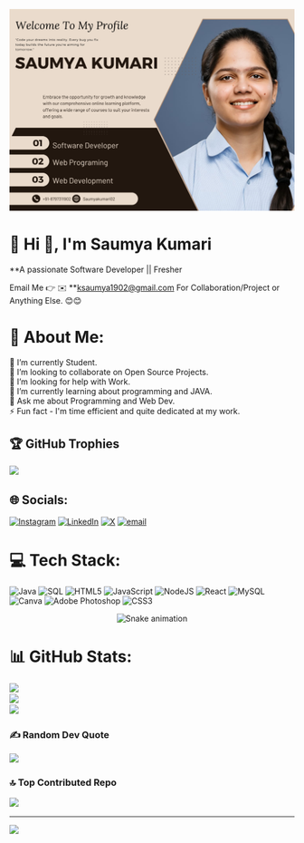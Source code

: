 ![logo](https://github.com/Saumya02Kumari/Saumya02Kumari/blob/main/Software%20Developer.png)
# 💫 Hi 👋, I'm Saumya Kumari
**A passionate Software Developer || Fresher

Email Me 👉 ✉️ **ksaumya1902@gmail.com For Collaboration/Project or Anything Else. 😊😊

# 💫 About Me:
🔭 I’m currently Student.<br>👯 I’m looking to collaborate on Open Source Projects.<br>🤝 I’m looking for help with Work.<br>🌱 I’m currently learning about programming and JAVA.<br>💬 Ask me about Programming and Web Dev.<br>⚡ Fun fact - I'm time efficient and quite dedicated at my work.

## 🏆 GitHub Trophies
![](https://github-profile-trophy.vercel.app/?username=Saumya02kumari&theme=radical&no-frame=false&no-bg=true&margin-w=4)

## 🌐 Socials:
[![Instagram](https://img.shields.io/badge/Instagram-%23E4405F.svg?logo=Instagram&logoColor=white)](https://instagram.com/Saumya_0240) [![LinkedIn](https://img.shields.io/badge/LinkedIn-%230077B5.svg?logo=linkedin&logoColor=white)](https://www.linkedin.com/in/saumyakumari02/) [![X](https://img.shields.io/badge/X-black.svg?logo=X&logoColor=white)](https://x.com/@Saumyakumari02) [![email](https://img.shields.io/badge/Email-D14836?logo=gmail&logoColor=white)](mailto:ksaumya1902@gmail.com) 


# 💻 Tech Stack:
![Java](https://img.shields.io/badge/Java-%2300599C.svg?style=for-the-badge&logo=c%2B%2B&logoColor=white) ![SQL](https://img.shields.io/badge/Sql-3670A0?style=for-the-badge&logo=sql&logoColor=ffdd54) ![HTML5](https://img.shields.io/badge/html5-%23E34F26.svg?style=for-the-badge&logo=html5&logoColor=white) ![JavaScript](https://img.shields.io/badge/javascript-%23323330.svg?style=for-the-badge&logo=javascript&logoColor=%23F7DF1E) ![NodeJS](https://img.shields.io/badge/node.js-6DA55F?style=for-the-badge&logo=node.js&logoColor=white) ![React](https://img.shields.io/badge/react-%2320232a.svg?style=for-the-badge&logo=react&logoColor=%2361DAFB) ![MySQL](https://img.shields.io/badge/mysql-4479A1.svg?style=for-the-badge&logo=mysql&logoColor=white) ![Canva](https://img.shields.io/badge/Canva-%2300C4CC.svg?style=for-the-badge&logo=Canva&logoColor=white) ![Adobe Photoshop](https://img.shields.io/badge/adobe%20photoshop-%2331A8FF.svg?style=for-the-badge&logo=adobe%20photoshop&logoColor=white) ![CSS3](https://img.shields.io/badge/css3-%231572B6.svg?style=for-the-badge&logo=css3&logoColor=white)

<!-- Snake Game Repo View -->

<div align="center">
  <img src="https://profile-readme-generator.com/assets/snake.svg" alt="Snake animation" />
</div>


# 📊 GitHub Stats:
![](https://github-readme-stats.vercel.app/api?username=Saumya02kumari&theme=nightowl&hide_border=false&include_all_commits=true&count_private=false)<br/>
![](https://nirzak-streak-stats.vercel.app/?user=Saumya02kumari&theme=nightowl&hide_border=false)<br/>
![](https://github-readme-stats.vercel.app/api/top-langs/?username=Saumya02kumari&theme=nightowl&hide_border=false&include_all_commits=true&count_private=false&layout=compact)


### ✍️ Random Dev Quote
![](https://quotes-github-readme.vercel.app/api?type=horizontal&theme=radical)

### 🔝 Top Contributed Repo
![](https://github-contributor-stats.vercel.app/api?username=Saumya02&limit=5&theme=radical&combine_all_yearly_contributions=true)

---
[![](https://visitcount.itsvg.in/api?id=Saumya02&icon=0&color=0)](https://visitcount.itsvg.in)

<!-- Proudly created with GPRM ( https://gprm.itsvg.in ) -->
